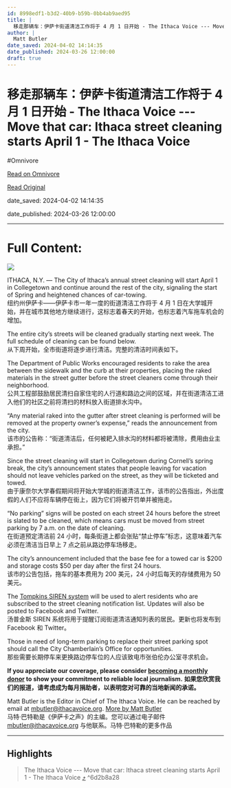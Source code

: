 ```yaml
---
id: 8998edf1-b3d2-40b9-b59b-0bb4ab9aed95
title: |
  移走那辆车：伊萨卡街道清洁工作将于 4 月 1 日开始 - The Ithaca Voice --- Move that car: Ithaca street cleaning starts April 1 - The Ithaca Voice
author: |
  Matt Butler
date_saved: 2024-04-02 14:14:35
date_published: 2024-03-26 12:00:00
draft: true
---
```


# 移走那辆车：伊萨卡街道清洁工作将于 4 月 1 日开始 - The Ithaca Voice --- Move that car: Ithaca street cleaning starts April 1 - The Ithaca Voice
#Omnivore

[Read on Omnivore](https://omnivore.app/me/4-1-the-ithaca-voice-move-that-car-ithaca-street-cleaning-starts-18ea00524a5)

[Read Original](https://ithacavoice.org/2024/03/move-that-car-ithaca-street-cleaning-starts-april-1/)

date_saved: 2024-04-02 14:14:35

date_published: 2024-03-26 12:00:00

--- 

# Full Content: 

![](https://proxy-prod.omnivore-image-cache.app/1200x900,sftHGIiHTzkvI_XN3cVAtXFulpNW2pak0JD9c2gISz_g/https://i0.wp.com/ithacavoice.s3.amazonaws.com/ithacavoice/wp-content/uploads/2022/05/IMG_7079-scaled.jpeg?fit=1200%2C900&ssl=1) 

ITHACA, N.Y. — The City of Ithaca’s annual street cleaning will start April 1 in Collegetown and continue around the rest of the city, signaling the start of Spring and heightened chances of car-towing.   
纽约州伊萨卡——伊萨卡市一年一度的街道清洁工作将于 4 月 1 日在大学城开始，并在城市其他地方继续进行，这标志着春天的开始，也标志着汽车拖车机会的增加。

The entire city’s streets will be cleaned gradually starting next week. The full schedule of cleaning can be found below.   
从下周开始，全市街道将逐步进行清洁。完整的清洁时间表如下。

The Department of Public Works encouraged residents to rake the area between the sidewalk and the curb at their properties, placing the raked materials in the street gutter before the street cleaners come through their neighborhood.   
公共工程部鼓励居民清扫自家住宅的人行道和路边之间的区域，并在街道清洁工进入他们的社区之前将清扫的材料放入街道排水沟中。

“Any material raked into the gutter after street cleaning is performed will be removed at the property owner’s expense,” reads the announcement from the city.   
该市的公告称：“街道清洁后，任何被耙入排水沟的材料都将被清除，费用由业主承担。”

Since the street cleaning will start in Collegetown during Cornell’s spring break, the city’s announcement states that people leaving for vacation should not leave vehicles parked on the street, as they will be ticketed and towed.   
由于康奈尔大学春假期间将开始大学城的街道清洁工作，该市的公告指出，外出度假的人们不应将车辆停在街上，因为它们将被开罚单并被拖走。

“No parking” signs will be posted on each street 24 hours before the street is slated to be cleaned, which means cars must be moved from street parking by 7 a.m. on the date of cleaning.   
在街道预定清洁前 24 小时，每条街道上都会张贴“禁止停车”标志，这意味着汽车必须在清洁当日早上 7 点之前从路边停车场移走。

The city’s announcement included that the base fee for a towed car is $200 and storage costs $50 per day after the first 24 hours.   
该市的公告包括，拖车的基本费用为 200 美元，24 小时后每天的存储费用为 50 美元。

The [Tompkins SIREN system](https://www.cityofithaca.org/617/Emergency-Notifications) will be used to alert residents who are subscribed to the street cleaning notification list. Updates will also be posted to Facebook and Twitter.   
汤普金斯 SIREN 系统将用于提醒订阅街道清洁通知列表的居民。更新也将发布到 Facebook 和 Twitter。

Those in need of long-term parking to replace their street parking spot should call the City Chamberlain’s Office for opportunities.   
那些需要长期停车来更换路边停车位的人应该致电市张伯伦办公室寻求机会。

**If you appreciate our coverage, please consider [becoming a monthly donor](https://ithacavoice.org/support-us/) to show your commitment to reliable local journalism.** 
**如果您欣赏我们的报道，请考虑成为每月捐助者，以表明您对可靠的当地新闻的承诺。**

 Matt Butler is the Editor in Chief of The Ithaca Voice. He can be reached by email at mbutler@ithacavoice.org. [ More by Matt Butler ](https://ithacavoice.org/author/mbutler/)  
 马特·巴特勒是《伊萨卡之声》的主编。您可以通过电子邮件 mbutler@ithacavoice.org 与他联系。马特·巴特勒的更多作品 

---

## Highlights

> The Ithaca Voice --- Move that car: Ithaca street cleaning starts April 1 - The Ithaca Voice [⤴️](https://omnivore.app/me/4-1-the-ithaca-voice-move-that-car-ithaca-street-cleaning-starts-18ea00524a5#6d2b8a28-2908-4a5d-9913-0fc6b9970066)  ^6d2b8a28

